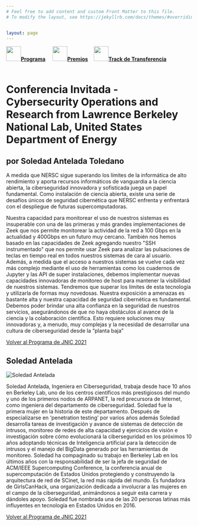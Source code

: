 ```yaml
---
# Feel free to add content and custom Front Matter to this file.
# To modify the layout, see https://jekyllrb.com/docs/themes/#overriding-theme-defaults   mediante este [enlace](https://easychair.org/conferences/?conf=jnic2019).    


layout: page
---
```


<div class="text-center">
<a id="inicio"></a>
<a href="{{site.url}}/programa"><img src="{{site.url}}/images/IcoPrograma.jpg" class="img-circle" 	width="40" height="40"><strong>Programa</strong></a> &nbsp;&nbsp;&nbsp;
<a href="{{site.url}}/premios"><img src="{{site.url}}/images/IcoPremios.jpg" class="img-circle" 	width="40" height="40"><strong>Premios</strong></a>&nbsp;&nbsp;&nbsp;
<a href="{{site.url}}/track-transferencia" class=""><img src="{{site.url}}/images/IcoTrackTX.jpg" class="img-circle" 	width="40" height="40"><strong>Track de Transferencia</strong></a>
</div><br>

# Conferencia Invitada - Cybersecurity Operations and Research from Lawrence Berkeley National Lab, United States Department of Energy
## por Soledad Antelada Toledano

A medida que NERSC sigue superando los límites de la informática de alto rendimiento y aporta recursos informáticos de vanguardia a la ciencia abierta, la ciberseguridad innovadora y sofisticada juega un papel fundamental. Como instalación de ciencia abierta, existe una serie de desafíos únicos de seguridad cibernética que NERSC enfrenta y enfrentará con el despliegue de futuras supercomputadoras.

Nuestra capacidad para monitorear el uso de nuestros sistemas es insuperable con una de las primeras y más grandes implementaciones de Zeek que nos permite monitorear la actividad de la red a 100 Gbps en la actualidad y 400Gbps en un futuro muy cercano. También nos hemos basado en las capacidades de Zeek agregando nuestro "SSH instrumentado" que nos permite usar Zeek para analizar las pulsaciones de teclas en tiempo real en todos nuestros sistemas de cara al usuario. Además, a medida que el acceso a nuestros sistemas se vuelve cada vez más complejo mediante el uso de herramientas como los cuadernos de Jupyter y las API de super instalaciones, debemos implementar nuevas capacidades innovadoras de monitoreo de host para mantener la visibilidad de nuestros sistemas. Tendremos que superar los límites de esta tecnología y utilizarla de formas muy novedosas. Nuestra exposición a amenazas es bastante alta y nuestra capacidad de seguridad cibernética es fundamental. Debemos poder brindar una alta confianza en la seguridad de nuestros servicios, asegurándonos de que no haya obstáculos al avance de la ciencia y la colaboración científica. Esto requiere soluciones muy innovadoras y, a menudo, muy complejas y la necesidad de desarrollar una cultura de ciberseguridad desde la “planta baja”

[Volver al Programa de JNIC 2021](https://2021.jnic.es/programa)
## Soledad Antelada
![Soledad Antelada]({{site.url}}/images/SoledadAntelada.jpg)

Soledad Antelada, Ingeniera en Ciberseguridad, trabaja desde hace 10 años en Berkeley Lab, uno de los centros científicos más prestigiosos del mundo y uno de los primeros nodos de ARPANET, la red precursora de Internet, como ingeniera del departamento de ciberseguridad. Soledad fue la primera mujer en la historia de este departamento. Después de especializarse en ‘penetration testing’ por varios años además Soledad desarrolla tareas de investigación y avance de sistemas de detección de intrusos, monitoreo de redes de alta capacidad y ejercicios de visión e investigación sobre cómo evolucionará la ciberseguridad en los próximos 10 años adoptando técnicas de Inteligencia artificial para la detección de intrusos y el manejo del BigData generado por las herramientas de monitoreo. Soledad ha compaginado su trabajo en Berkeley Lab en los últimos años con la responsabilidad de ser la jefa de seguridad de ACM/IEEE Supercomputing Conference, la conferencia anual de supercomputación de Estados Unidos protegiendo y construyendo la arquitectura de red de SCinet, la red más rápida del mundo. Es fundadora de GirlsCanHack, una organización dedicada a involucrar a las mujeres en el campo de la ciberseguridad, animándonos a seguir esta carrera y dándoles apoyo. Soledad fue nombrada una de las 20 personas latinas más influyentes en tecnología en Estados Unidos en 2016.


[Volver al Programa de JNIC 2021](https://2021.jnic.es/programa)